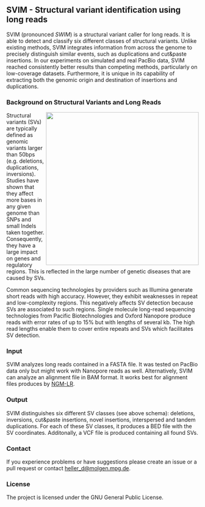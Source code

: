 ## SVIM - Structural variant identification using long reads

SVIM (pronounced *SWIM*) is a structural variant caller for long reads. It is able to detect and classify six different classes of structural variants.  Unlike existing methods, SVIM integrates information from across the genome to precisely distinguish similar events, such as duplications and cut&paste insertions. In our experiments on simulated and real PacBio data, SVIM reached consistently better results than competing methods, particularly on low-coverage datasets. Furthermore, it is unique in its capability of extracting both the genomic origin and destination of insertions and duplications.

### Background on Structural Variants and Long Reads

<img src="https://raw.githubusercontent.com/eldariont/svim/master/docs/SVclasses.png" align="right" width="400px">
Structural variants (SVs) are typically defined as genomic variants larger than 50bps (e.g. deletions, duplications, inversions). Studies have shown that they affect more bases in any given genome than SNPs and small Indels taken together. Consequently, they have a large impact on genes and regulatory regions. This is reflected in the large number of genetic diseases that are caused by SVs.

Common sequencing technologies by providers such as Illumina generate short reads with high accuracy. However, they exhibit weaknesses in repeat and low-complexity regions. This negatively affects SV detection because SVs are associated to such regions. Single molecule long-read sequencing technologies from Pacific Biotechnologies and Oxford Nanopore produce reads with error rates of up to 15% but with lengths of several kb. The high read lengths enable them to cover entire repeats and SVs which facilitates SV detection.

### Input

SVIM analyzes long reads contained in a FASTA file. It was tested on PacBio data only but might work with Nanopore reads as well. Alternatively, SVIM can analyze an alignment file in BAM format. It works best for alignment files produces by [NGM-LR](https://github.com/philres/ngmlr "NGM-LR repository").  

### Output

SVIM distinguishes six different SV classes (see above schema): deletions, inversions, cut&paste insertions, novel insertions, interspersed and tandem duplications. For each of these SV classes, it produces a BED file with the SV coordinates. Additonally, a VCF file is produced containing all found SVs.


### Contact
If you experience problems or have suggestions please create an issue or a pull request or contact heller_d@molgen.mpg.de.

### License

The project is licensed under the GNU General Public License.
